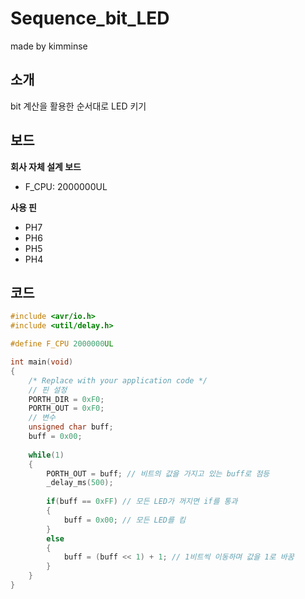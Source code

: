 # Sequence_bit_LED

made by kimminse

## 소개

bit 계산을 활용한 순서대로 LED 키기

## 보드
**회사 자체 설계 보드**

- F_CPU: 2000000UL

**사용 핀**
  - PH7
  - PH6
  - PH5
  - PH4

## 코드

```C
#include <avr/io.h>
#include <util/delay.h>

#define F_CPU 2000000UL

int main(void)
{
    /* Replace with your application code */
	// 핀 설정
	PORTH_DIR = 0xF0;
	PORTH_OUT = 0xF0;
	// 변수
	unsigned char buff;
	buff = 0x00;
	
    while(1)
    {
	    PORTH_OUT = buff; // 비트의 값을 가지고 있는 buff로 점등
	    _delay_ms(500);
	    
	    if(buff == 0xFF) // 모든 LED가 꺼지면 if를 통과
	    {
		    buff = 0x00; // 모든 LED를 킴
	    }
	    else
	    {
		    buff = (buff << 1) + 1; // 1비트씩 이동하며 값을 1로 바꿈
	    }
    }
}
```